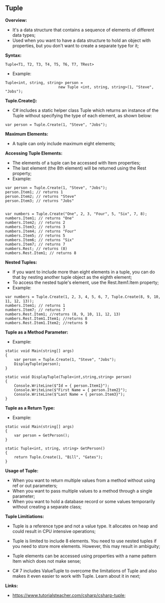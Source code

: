 ## Tuple

**Overview:**

- It's a data structure that contains a sequence of elements of different data types;
- Used when you want to have a data structure to hold an object with properties, but you don't want to create a separate type for it;

**Syntax:**

```
Tuple<T1, T2, T3, T4, T5, T6, T7, TRest>
```

- Example:
```
Tuple<int, string, string> person = 
                        new Tuple <int, string, string>(1, "Steve", "Jobs");
```

**Tuple.Create():**

- C# includes a static helper class Tuple which returns an instance of the Tuple<T> without specifying the type of each element, as shown below:
```
var person = Tuple.Create(1, "Steve", "Jobs");
```

**Maximum Elements:**

- A tuple can only include maximum eight elements;

**Accessing Tuple Elements:**

- The elements of a tuple can be accessed with Item<elementNumber> properties;
- The last element (the 8th element) will be returned using the Rest property;
- Example:
```
var person = Tuple.Create(1, "Steve", "Jobs");
person.Item1; // returns 1
person.Item2; // returns "Steve"
person.Item3; // returns "Jobs"


var numbers = Tuple.Create("One", 2, 3, "Four", 5, "Six", 7, 8);
numbers.Item1; // returns "One"
numbers.Item2; // returns 2
numbers.Item3; // returns 3
numbers.Item4; // returns "Four"
numbers.Item5; // returns 5
numbers.Item6; // returns "Six"
numbers.Item7; // returns 7
numbers.Rest; // returns (8)
numbers.Rest.Item1; // returns 8
```

**Nested Tuples:**

- If you want to include more than eight elements in a tuple, you can do that by nesting another tuple object as the eighth element;
- To access the nested tuple's element, use the Rest.Item1.Item<elelementNumber> property;
- Example:
```
var numbers = Tuple.Create(1, 2, 3, 4, 5, 6, 7, Tuple.Create(8, 9, 10, 11, 12, 13));
numbers.Item1; // returns 1
numbers.Item7; // returns 7
numbers.Rest.Item1; //returns (8, 9, 10, 11, 12, 13)
numbers.Rest.Item1.Item1; //returns 8
numbers.Rest.Item1.Item2; //returns 9
```

**Tuple as a Method Parameter:**

- Example:

```
static void Main(string[] args)
{
    var person = Tuple.Create(1, "Steve", "Jobs");
    DisplayTuple(person);
}

static void DisplayTuple(Tuple<int,string,string> person)
{
    Console.WriteLine($"Id = { person.Item1}");
    Console.WriteLine($"First Name = { person.Item2}");
    Console.WriteLine($"Last Name = { person.Item3}");
}
```

**Tuple as a Return Type:**

- Example:

```
static void Main(string[] args)
{
    var person = GetPerson();
}

static Tuple<int, string, string> GetPerson() 
{
    return Tuple.Create(1, "Bill", "Gates");
}
```

**Usage of Tuple:**

- When you want to return multiple values from a method without using ref or out parameters;
- When you want to pass multiple values to a method through a single parameter;
- When you want to hold a database record or some values temporarily without creating a separate class;

**Tuple Limitiations:**

- Tuple is a reference type and not a value type. It allocates on heap and could result in CPU intensive operations; 
- Tuple is limited to include 8 elements. You need to use nested tuples if you need to store more elements. However, this may result in ambiguity;
- Tuple elements can be accessed using properties with a name pattern Item<elementNumber> which does not make sense;

- C# 7 includes ValueTuple to overcome the limitations of Tuple and also makes it even easier to work with Tuple. Learn about it in next;

**Links:**

- https://www.tutorialsteacher.com/csharp/csharp-tuple;
